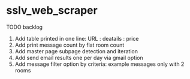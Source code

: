 # sslv_web_scraper

TODO backlog
1. Add table printed in one line: URL : deatails : price
2. Add print message count by flat room count
3. Add master page subpage detection and iteration
4. Add send email results one per day via gmail option
5. Add message filter option by criteria: example messages only with 2 rooms
